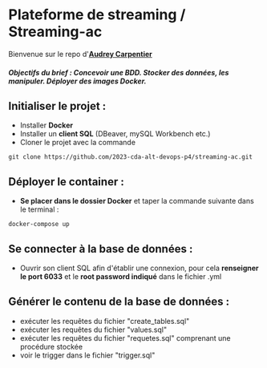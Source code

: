 # Plateforme de streaming / Streaming-ac
Bienvenue sur le repo d'**[Audrey Carpentier](https://github.com/AudreyAAOO)**
##### Objectifs du brief : Concevoir une BDD. Stocker des données, les manipuler. Déployer des images Docker.
## Initialiser le projet :</h3>

+ Installer **Docker** 
+ Installer un **client SQL** (DBeaver, mySQL Workbench etc.)
+ Cloner le projet avec la commande 

```
git clone https://github.com/2023-cda-alt-devops-p4/streaming-ac.git
```
## Déployer le container : 

+ **Se placer dans le dossier Docker** et taper la commande suivante dans le terminal :

```
docker-compose up
```

## Se connecter à la base de données :
+ Ouvrir son client SQL afin d'établir une connexion, pour cela **renseigner le port 6033**
et le **root password indiqué** dans le fichier .yml


## Générer le contenu de la base de données : 
+ exécuter les requêtes du fichier "create_tables.sql"
+ exécuter les requêtes du fichier "values.sql"
+ exécuter les requêtes du fichier "requetes.sql" comprenant une procédure stockée
+ voir le trigger dans le fichier  "trigger.sql"

